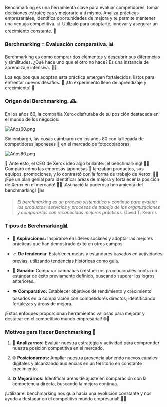 
Benchmarking es una herramienta clave para evaluar competidores, tomar decisiones estratégicas y mejorarte a ti mismo. Analiza prácticas empresariales, identifica oportunidades de mejora y te permite mantener una ventaja competitiva. 📊 Utilízalo para adaptarte, innovar y asegurar un crecimiento constante. 🚀 

### Berchmarking = Evaluación comparativa. 📊

Berchmarking es como comprar dos elementos y descubrir sus diferencias y similitudes. ¿Qué hace uno que el otro no hace? Es una instancia de aprendizaje intensiva. 🧠💡

Los equipos que adoptan esta práctica emergen fortalecidos, listos para enfrentar nuevos desafíos. 💪 ¡Un experimento lleno de aprendizaje y crecimiento! 🚀

### Origen del Berchmarking. 🕰️

En los años 60, la compañía Xerox disfrutaba de su posición destacada en el mundo de los negocios.  

![Años60.png](Años60.png)

Sin embargo, las cosas cambiaron en los años 80 con la llegada de competidores japoneses 🏯 en el mercado de fotocopiadoras.

![Años80.png](Años80.png)

📠 Ante esto, el CEO de Xerox ideó algo brillante: ¡el benchmarking! 🚀🔄 Comparó cómo las empresas japonesas 🍙 lanzaban productos, sus equipos, promociones, y lo contrastó con la forma de trabajo de Xerox. 🤔💼 ¡Fue un plan genial para identificar áreas de mejora y fortalecer la posición de Xerox en el mercado! 💪🌐 ¡Así nació la poderosa herramienta del benchmarking! 🌟📊

> *El berchmarking es un proceso sistemático y continuo para evaluar los productos, servicios y procesos de trabajo de las organizaciones y compararlas con reconocidas mejores prácticas.* 
> David T. Kearns 

### Tipos de Berchmarking📊

- 💖 **Aspiraciones:** Inspirarse en líderes sociales y adoptar las mejores prácticas que han demostrado éxito en otros campos.

- 📈 **De tendencia:** Establecer metas y estándares basados en actividades previas, utilizando tendencias históricas como guía.

- 🎯 **Ganado:** Comparar campañas o esfuerzos promocionales contra un estándar de éxito previamente definido, buscando superar los logros anteriores.

- 👁️ **Comparativo:** Establecer objetivos de rendimiento y crecimiento basados en la comparación con competidores directos, identificando fortalezas y áreas de mejora.

¡Estos enfoques proporcionan herramientas valiosas para mejorar y destacar en el competitivo mundo empresarial! 🌐💼


### Motivos para Hacer Benchmarking 🎯

1. 🧪 **Analizarnos:** Evaluar nuestra estrategia y actividad para comprender nuestra posición competitiva en el mercado.

2. 🌐 **Posicionarnos:** Ampliar nuestra presencia abriendo nuevos canales digitales y alcanzando audiencias en un territorio en constante crecimiento.

3. ♻️ **Mejorarnos:** Identificar áreas de ajuste en comparación con la competencia directa, buscando la mejora continua. 

¡Utilizar el benchmarking nos guía hacia una evolución constante y nos ayuda a destacar en el competitivo mundo empresarial! 🚀💡




























































































